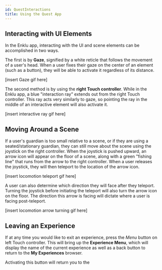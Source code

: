 ```yaml
---
id: QuestInteractions
title: Using the Quest App
---
```


## Interacting with UI Elements

In the Enklu app, interacting with the UI and scene elements can be accomplished in two ways.

The first is by **Gaze**, signified by a white reticle that follows the movement of a user's head. When a user fixes their gaze on the center of an element (such as a button), they will be able to activate it regardless of its distance.

[insert Gaze gif here]

The second method is by using the **right Touch controller**. While in the Enklu app, a blue "interaction ray" extends out from the right Touch controller. This ray acts very similarly to gaze, so pointing the ray in the middle of an interactive element will also activate it.

[insert interactive ray gif here]

## Moving Around a Scene

If a user's guardian is too small relative to a scene, or if they are using a seated/stationary guardian, they can still move about the scene using the joystick on the right controller. When the joystick is pushed upward, an arrow icon will appear on the floor of a scene, along with a green "fishing line" that runs from the arrow to the right controller. When a user releases the joystick, they will then teleport to the location of the arrow icon.

[insert locomotion teleport gif here]

A user can also determine which direction they will face after they teleport. Turning the joystick before initiating the teleport will also turn the arrow icon on the floor. The direction this arrow is facing will dictate where a user is facing post-teleport.

[insert locomotion arrow turning gif here]

## Leaving an Experience

If at any time you would like to exit an experience, press the *Menu* button on left Touch controller. This will bring up the **Experience Menu**, which will display the name of the current experience as well as a back button to return to the **My Experiences** browser.

Activating this button will return you to the 